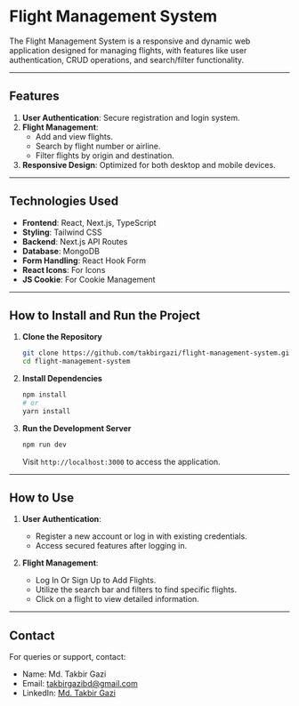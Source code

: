 # Flight Management System

The Flight Management System is a responsive and dynamic web application designed for managing flights, with features like user authentication, CRUD operations, and search/filter functionality.

---

## Features

1. **User Authentication**: Secure registration and login system.
2. **Flight Management**:
   - Add and view flights.
   - Search by flight number or airline.
   - Filter flights by origin and destination.
3. **Responsive Design**: Optimized for both desktop and mobile devices.

---

## Technologies Used

- **Frontend**: React, Next.js, TypeScript
- **Styling**: Tailwind CSS
- **Backend**: Next.js API Routes
- **Database**: MongoDB
- **Form Handling**: React Hook Form
- **React Icons**: For Icons
- **JS Cookie**: For Cookie Management

---

## How to Install and Run the Project

1. **Clone the Repository**
   ```bash
   git clone https://github.com/takbirgazi/flight-management-system.git
   cd flight-management-system
   ```

2. **Install Dependencies**
   ```bash
   npm install
   # or
   yarn install
   ```

3. **Run the Development Server**
   ```bash
   npm run dev
   ```
   Visit `http://localhost:3000` to access the application.

---

## How to Use

1. **User Authentication**:
   - Register a new account or log in with existing credentials.
   - Access secured features after logging in.

2. **Flight Management**:
   - Log In Or Sign Up to Add Flights.
   - Utilize the search bar and filters to find specific flights.
   - Click on a flight to view detailed information.

---

## Contact

For queries or support, contact:
- Name: Md. Takbir Gazi
- Email: takbirgazibd@gmail.com
- LinkedIn: [Md. Takbir Gazi](https://www.linkedin.com/in/takbirgazi)